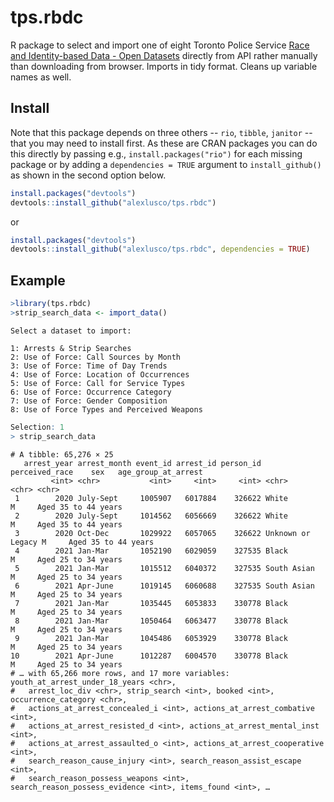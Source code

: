 # tps.rbdc

R package to select and import one of eight Toronto Police Service [Race and Identity-based Data - Open Datasets](https://data.torontopolice.on.ca/pages/rbdc-open-data) directly from API rather manually than downloading from browser. Imports in tidy format. Cleans up variable names as well.

## Install

Note that this package depends on three others -- `rio`, `tibble`, `janitor` -- that you may need to install first. As these are CRAN packages you can do this directly by passing e.g., `install.packages("rio")` for each missing package or by adding a `dependencies = TRUE` argument to `install_github()` as shown in the second option below.

```r
install.packages("devtools") 
devtools::install_github("alexlusco/tps.rbdc")
```

or

```r
install.packages("devtools") 
devtools::install_github("alexlusco/tps.rbdc", dependencies = TRUE)
```

## Example

```r
>library(tps.rbdc)
>strip_search_data <- import_data()
```
```
Select a dataset to import: 

1: Arrests & Strip Searches
2: Use of Force: Call Sources by Month
3: Use of Force: Time of Day Trends
4: Use of Force: Location of Occurrences
5: Use of Force: Call for Service Types
6: Use of Force: Occurrence Category
7: Use of Force: Gender Composition
8: Use of Force Types and Perceived Weapons
```

```r
Selection: 1
> strip_search_data
```

```
# A tibble: 65,276 × 25
   arrest_year arrest_month event_id arrest_id person_id perceived_race    sex   age_group_at_arrest
         <int> <chr>           <int>     <int>     <int> <chr>             <chr> <chr>              
 1        2020 July-Sept     1005907   6017884    326622 White             M     Aged 35 to 44 years
 2        2020 July-Sept     1014562   6056669    326622 White             M     Aged 35 to 44 years
 3        2020 Oct-Dec       1029922   6057065    326622 Unknown or Legacy M     Aged 35 to 44 years
 4        2021 Jan-Mar       1052190   6029059    327535 Black             M     Aged 25 to 34 years
 5        2021 Jan-Mar       1015512   6040372    327535 South Asian       M     Aged 25 to 34 years
 6        2021 Apr-June      1019145   6060688    327535 South Asian       M     Aged 25 to 34 years
 7        2021 Jan-Mar       1035445   6053833    330778 Black             M     Aged 25 to 34 years
 8        2021 Jan-Mar       1050464   6063477    330778 Black             M     Aged 25 to 34 years
 9        2021 Jan-Mar       1045486   6053929    330778 Black             M     Aged 25 to 34 years
10        2021 Apr-June      1012287   6004570    330778 Black             M     Aged 25 to 34 years
# … with 65,266 more rows, and 17 more variables: youth_at_arrest_under_18_years <chr>,
#   arrest_loc_div <chr>, strip_search <int>, booked <int>, occurrence_category <chr>,
#   actions_at_arrest_concealed_i <int>, actions_at_arrest_combative <int>,
#   actions_at_arrest_resisted_d <int>, actions_at_arrest_mental_inst <int>,
#   actions_at_arrest_assaulted_o <int>, actions_at_arrest_cooperative <int>,
#   search_reason_cause_injury <int>, search_reason_assist_escape <int>,
#   search_reason_possess_weapons <int>, search_reason_possess_evidence <int>, items_found <int>, …
```
